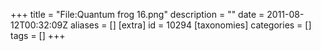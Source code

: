 +++
title = "File:Quantum frog 16.png"
description = ""
date = 2011-08-12T00:32:09Z
aliases = []
[extra]
id = 10294
[taxonomies]
categories = []
tags = []
+++



